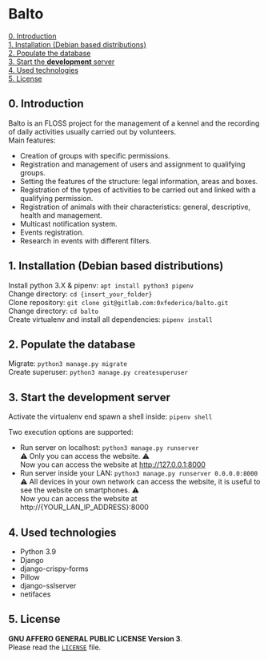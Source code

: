 # Balto
[0. Introduction](#0-introduction)<br>
[1. Installation (Debian based distributions)](#1-installation-debian-based-distributions)<br>
[2. Populate the database](#2-populate-the-database)<br>
[3. Start the **development** server](#3-start-the-development-server)<br>
[4. Used technologies](#4-used-technologies)<br>
[5. License](#5-license)

## 0. Introduction
Balto is an FLOSS project for the management of a kennel and the recording of daily activities
usually carried out by volunteers.<br>
Main features:
- Creation of groups with specific permissions.
- Registration and management of users and assignment to qualifying groups.
- Setting the features of the structure: legal information, areas and boxes.
- Registration of the types of activities to be carried out and linked with a qualifying permission.
- Registration of animals with their characteristics: general, descriptive, health and management.
- Multicast notification system.
- Events registration.
- Research in events with different filters.

## 1. Installation (Debian based distributions)
Install python 3.X & pipenv: `apt install python3 pipenv`<br>
Change directory: `cd {insert_your_folder}`<br>
Clone repository: `git clone git@gitlab.com:0xfederico/balto.git`<br>
Change directory: `cd balto`<br>
Create virtualenv and install all dependencies: `pipenv install`<br>

## 2. Populate the database
Migrate: `python3 manage.py migrate`<br>
Create superuser: `python3 manage.py createsuperuser`<br>

## 3. Start the **development** server
Activate the virtualenv end spawn a shell inside: `pipenv shell`

Two execution options are supported:
- Run server on localhost: `python3 manage.py runserver`<br>
  :warning: Only you can access the website. :warning:<br>
  Now you can access the website at http://127.0.0.1:8000
- Run server inside your LAN: `python3 manage.py runserver 0.0.0.0:8000`<br>
  :warning: All devices in your own network can access the website, it is useful to see the website on smartphones. :warning:<br>
  Now you can access the website at http://{YOUR_LAN_IP_ADDRESS}:8000

## 4. Used technologies
- Python 3.9
- Django
- django-crispy-forms
- Pillow
- django-sslserver
- netifaces

## 5. License
**GNU AFFERO GENERAL PUBLIC LICENSE Version 3**.<br>
Please read the [`LICENSE`](/LICENSE) file.
